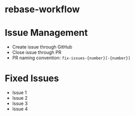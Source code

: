 # rebase-workflow

# Issue Management
- Create issue through GitHub
- Close issue through PR
- PR naming convention: `fix-issues-{number}[-{number}]`

# Fixed Issues
- Issue 1
- Issue 2
- Issue 3
- Issue 4